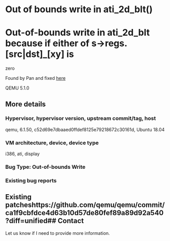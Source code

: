 # Out of bounds write in ati_2d_blt()

# Out-of-bounds write in ati_2d_blt because if either of s->regs.[src|dst]_[xy] is
zero

Found by Pan and fixed [here](https://github.com/qemu/qemu/commit/ca1f9cbfdce4d63b10d57de80fef89a89d92a540?diff=unified)

QEMU 5.1.0

## More details

### Hypervisor, hypervisor version, upstream commit/tag, host
qemu, 6.1.50, c52d69e7dbaaed0ffdef8125e79218672c30161d, Ubuntu 18.04

### VM architecture, device, device type
i386, ati, display

### Bug Type: Out-of-bounds Write

### Existing bug reports

## Existing patcheshttps://github.com/qemu/qemu/commit/ca1f9cbfdce4d63b10d57de80fef89a89d92a540?diff=unified## Contact

Let us know if I need to provide more information.
